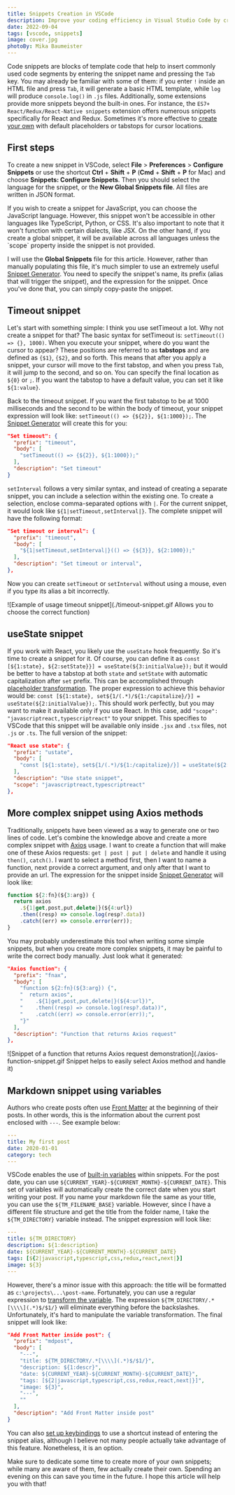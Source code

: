 ```yaml
---
title: Snippets Creation in VSCode
description: Improve your coding efficiency in Visual Studio Code by creating custom snippets with a step-by-step guide.
date: 2022-09-04
tags: [vscode, snippets]
image: cover.jpg
photoBy: Mika Baumeister
---
```


Code snippets are blocks of template code that help to insert commonly used code segments by entering the snippet name and pressing the `Tab` key.
You may already be familiar with some of them: if you enter `!` inside an HTML file and press `Tab`, it will generate a basic HTML template, while `log` will produce `console.log()` in `.js` files. Additionally, some extensions provide more snippets beyond the built-in ones. For instance, the `ES7+ React/Redux/React-Native snippets` extension offers numerous snippets specifically for React and Redux.
Sometimes it's more effective to [create your own](https://code.visualstudio.com/docs/editor/userdefinedsnippets#_create-your-own-snippets) with default placeholders or tabstops for cursor locations.

## First steps

To create a new snippet in VSCode, select **File** > **Preferences** > **Configure Snippets** or use the shortcut **Ctrl** + **Shift** + **P** (**Cmd** + **Shift** + **P** for Mac) and choose **Snippets: Configure Snippets**. Then you should select the language for the snippet, or the **New Global Snippets file**. All files are written in JSON format.

<note-warning>
If you wish to create a snippet for JavaScript, you can choose the JavaScript language. However, this snippet won't be accessible in other languages like TypeScript, Python, or CSS. It's also important to note that it won't function with certain dialects, like JSX. On the other hand, if you create a global snippet, it will be available across all languages unless the `scope` property inside the snippet is not provided.
</note-warning>

I will use the **Global Snippets** file for this article. However, rather than manually populating this file, it's much simpler to use an extremely useful [Snippet Generator](https://snippet-generator.app/?description=&tabtrigger=&snippet=&mode=vscode). You need to specify the snippet's name, its prefix (alias that will trigger the snippet), and the expression for the snippet. Once you've done that, you can simply copy-paste the snippet.

## Timeout snippet

Let's start with something simple: I think you use setTimeout a lot. Why not create a snippet for that? The basic syntax for setTimeout is: `setTimeout(() => {}, 1000)`. When you execute your snippet, where do you want the cursor to appear? These positions are referred to as **tabstops** and are defined as `{$1}`, `{$2}`, and so forth. This means that after you apply a snippet, your cursor will move to the first tabstop, and when you press `Tab`, it will jump to the second, and so on. You can specify the final location as `${0}` or `;`. If you want the tabstop to have a default value, you can set it like `${1:value}`.

Back to the timeout snippet. If you want the first tabstop to be at 1000 milliseconds and the second to be within the body of timeout, your snippet expression will look like: `setTimeout(() => {${2}}, ${1:1000});`. The [Snippet Generator](https://snippet-generator.app/?description=&tabtrigger=&snippet=&mode=vscode) will create this for you:

```json
"Set timeout": {
  "prefix": "timeout",
  "body": [
    "setTimeout(() => {${2}}, ${1:1000});"
  ],
  "description": "Set timeout"
}
```

`setInterval` follows a very similar syntax, and instead of creating a separate snippet, you can include a selection within the existing one. To create a selection, enclose comma-separated options with `|`. For the current snippet, it would look like `${1|setTimeout,setInterval|}`. The complete snippet will have the following format:

```json
"Set timeout or interval": {
  "prefix": "timeout",
  "body": [
    "${1|setTimeout,setInterval|}(() => {${3}}, ${2:1000});"
  ],
  "description": "Set timeout or interval",
},
```

Now you can create `setTimeout` or `setInterval` without using a mouse, even if you type its alias a bit incorrectly.

![Example of usage timeout snippet](./timeout-snippet.gif Allows you to choose the correct function)

## useState snippet

If you work with React, you likely use the `useState` hook frequently. So it's time to create a snippet for it. Of course, you can define it as `const [${1:state}, ${2:setState}}] = useState(${3:initialValue});` but it would be better to have a tabstop at both `state` and `setState` with automatic capitalization after `set` prefix. This can be accomplished through [placeholder transformation](https://code.visualstudio.com/docs/editor/userdefinedsnippets#_grammar). The proper expression to achieve this behavior would be: `const [${1:state}, set${1/(.*)/${1:/capitalize}/}] = useState(${2:initialValue});`. This should work perfectly, but you may want to make it available only if you use React. In this case, add `"scope": "javascriptreact,typescriptreact"` to your snippet. This specifies to VSCode that this snippet will be available only inside `.jsx` and `.tsx` files, not `.js` or `.ts`. The full version of the snippet:

```json {7}
"React use state": {
  "prefix": "ustate",
  "body": [
    "const [${1:state}, set${1/(.*)/${1:/capitalize}/}] = useState(${2:initialValue});"
  ],
  "description": "Use state snippet",
  "scope": "javascriptreact,typescriptreact"
},
```

## More complex snippet using Axios methods

Traditionally, snippets have been viewed as a way to generate one or two lines of code. Let's combine the knowledge above and create a more complex snippet with [Axios](https://axios-http.com/) usage. I want to create a function that will make one of these Axios requests: `get | post | put | delete` and handle it using `then()`, `catch()`.
I want to select a method first, then I want to name a function, next provide a correct argument, and only after that I want to provide an url. The expression for the snippet inside [Snippet Generator](https://snippet-generator.app/?description=&tabtrigger=&snippet=&mode=vscode) will look like:

```js
function ${2:fn}(${3:arg}) {
  return axios
    .${1|get,post,put,delete|}(${4:url})
    .then((resp) => console.log(resp?.data))
    .catch((err) => console.error(err));
}
```

You may probably underestimate this tool when writing some simple snippets, but when you create more complex snippets, it may be painful to write the correct body manually. Just look what it generated:

```json
"Axios function": {
  "prefix": "fnax",
  "body": [
    "function ${2:fn}(${3:arg}) {",
    "  return axios",
    "    .${1|get,post,put,delete|}(${4:url})",
    "    .then((resp) => console.log(resp?.data))",
    "    .catch((err) => console.error(err));",
    "}"
  ],
  "description": "Function that returns Axios request"
},
```

![Snippet of a function that returns Axios request demonstration](./axios-function-snippet.gif Snippet helps to easily select Axios method and handle it)

## Markdown snippet using variables

Authors who create posts often use [Front Matter](https://jekyllrb.com/docs/front-matter/) at the beginning of their posts. In other words, this is the information about the current post enclosed with `---`. See example below:

```yaml
---
title: My first post
date: 2020-01-01
category: tech
---
```

VSCode enables the use of [built-in variables](https://code.visualstudio.com/docs/editor/userdefinedsnippets) within snippets. For the post date, you can use `${CURRENT_YEAR}-${CURRENT_MONTH}-${CURRENT_DATE}`. This set of variables will automatically create the correct date when you start writing your post. If you name your markdown file the same as your title, you can use the `${TM_FILENAME_BASE}` variable. However, since I have a different file structure and get the title from the folder name, I take the `${TM_DIRECTORY}` variable instead. The snippet expression will look like:

```yaml
---
title: ${TM_DIRECTORY}
description: ${1:description}
date: ${CURRENT_YEAR}-${CURRENT_MONTH}-${CURRENT_DATE}
tags: [${2|javascript,typescript,css,redux,react,next|}]
image: ${3}
---

```

However, there's a minor issue with this approach: the title will be formatted as `c:\projects\...\post-name`. Fortunately, you can use a regular expression to [transform the variable](https://code.visualstudio.com/docs/editor/userdefinedsnippets#_variable-transforms). The expression `${TM_DIRECTORY/.*[\\\\](.*)$/$1/}` will eliminate everything before the backslashes. Unfortunately, it's hard to manipulate the variable transformation. The final snippet will look like:

```json {5}
"Add Front Matter inside post": {
  "prefix": "mdpost",
  "body": [
    "---",
    "title: ${TM_DIRECTORY/.*[\\\\](.*)$/$1/}",
    "description: ${1:descr}",
    "date: ${CURRENT_YEAR}-${CURRENT_MONTH}-${CURRENT_DATE}",
    "tags: [${2|javascript,typescript,css,redux,react,next|}]",
    "image: ${3}",
    "---",
    ""
  ],
  "description": "Add Front Matter inside post"
}
```

You can also [set up keybindings](https://code.visualstudio.com/docs/editor/userdefinedsnippets#_assign-keybindings-to-snippets) to use a shortcut instead of entering the snippet alias, although I believe not many people actually take advantage of this feature. Nonetheless, it is an option.

Make sure to dedicate some time to create more of your own snippets; while many are aware of them, few actually create their own. Spending an evening on this can save you time in the future. I hope this article will help you with that!
